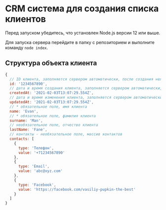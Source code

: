 # CRM система для создания списка клиентов

Перед запуском убедитесь, что установлен Node.js версии 12 или выше.

Для запуска сервера перейдите в папку с репозиторием и выполните команду `node index`.

## Структура объекта клиента

```javascript
{
  // ID клиента, заполняется сервером автоматически, после создания нельзя изменить
  id: '1234567890',
  // дата и время создания клиента, заполняется сервером автоматически, после создания нельзя изменить
  createdAt: '2021-02-03T13:07:29.554Z',
  // дата и время изменения клиента, заполняется сервером автоматически при изменении клиента
  updatedAt: '2021-02-03T13:07:29.554Z',
  // * обязательное поле, имя клиента
  name: 'Evan',
  // * обязательное поле, фамилия клиента
  surname: 'Man',
  // необязательное поле, отчество клиента
  lastName: 'Fane',
  // контакты - необязательное поле, массив контактов
  contacts: [
    {
      type: 'Телефон',
      value: '+71234567890'
    },
    {
      type: 'Email',
      value: 'abc@xyz.com'
    },
    {
      type: 'Facebook',
      value: 'https://facebook.com/vasiliy-pupkin-the-best'
    }
  ]
}
```
